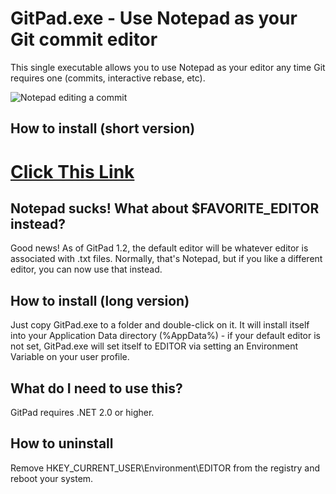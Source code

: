 # GitPad.exe - Use Notepad as your Git commit editor

This single executable allows you to use Notepad as your editor any time Git
requires one (commits, interactive rebase, etc).

![Notepad editing a commit](http://f.cl.ly/items/3A3Y3P3B3Y3P1B0e2Q0Y/Grab.png)

## How to install (short version)

# [Click This Link](https://github-gitpad.s3.amazonaws.com/GitPad.exe)

## Notepad sucks! What about $FAVORITE\_EDITOR instead?

Good news! As of GitPad 1.2, the default editor will be whatever editor is
associated with .txt files. Normally, that's Notepad, but if you like a different
editor, you can now use that instead.

## How to install (long version)

Just copy GitPad.exe to a folder and double-click on it. It will install
itself into your Application Data directory (%AppData%) - if your default
editor is not set, GitPad.exe will set itself to EDITOR via setting an
Environment Variable on your user profile.

## What do I need to use this?

GitPad requires .NET 2.0 or higher.

## How to uninstall

Remove HKEY_CURRENT_USER\Environment\EDITOR from the registry and reboot your
system.

